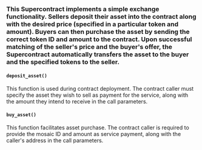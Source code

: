 ### This Supercontract implements a simple exchange functionality.  Sellers deposit their asset into the contract along with the desired price (specified in a particular token and amount). Buyers can then purchase the asset by sending the correct token ID and amount to the contract. Upon successful matching of the seller's price and the buyer's offer, the Supercontract automatically transfers the asset to the buyer and the specified tokens to the seller.

#### ```deposit_asset()```
This function is used during contract deployment. The contract caller must specify the asset they wish to sell as payment for the service, along with the amount they intend to receive in the call parameters.

#### ```buy_asset()```
This function facilitates asset purchase. The contract caller is required to provide the mosaic ID and amount as service payment, along with the caller's address in the call parameters.
